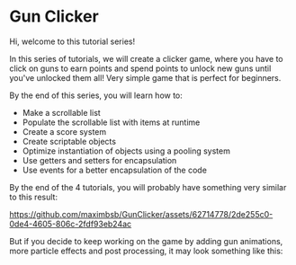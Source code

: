 # Gun Clicker
Hi, welcome to this tutorial series!

In this series of tutorials, we will create a clicker game, where you have to click on guns to earn points and spend points to unlock new guns until you've unlocked them all! Very simple game that is perfect for beginners.

By the end of this series, you will learn how to:
* Make a scrollable list
* Populate the scrollable list with items at runtime
* Create a score system
* Create scriptable objects
* Optimize instantiation of objects using a pooling system
* Use getters and setters for encapsulation
* Use events for a better encapsulation of the code

By the end of the 4 tutorials, you will probably have something very similar to this result:

https://github.com/maximbsb/GunClicker/assets/62714778/2de255c0-0de4-4605-806c-2fdf93eb24ac

But if you decide to keep working on the game by adding gun animations, more particle effects and post processing, it may look something like this:


